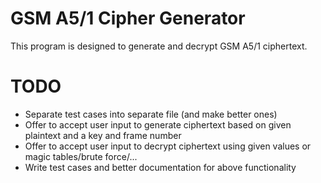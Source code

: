 # GSM A5/1 Cipher Generator
This program is designed to generate and decrypt GSM A5/1 ciphertext.

# TODO 
- Separate test cases into separate file (and make better ones)
- Offer to accept user input to generate ciphertext based on given plaintext and a key and frame number
- Offer to accept user input to decrypt ciphertext using given values or magic tables/brute force/...
- Write test cases and better documentation for above functionality 